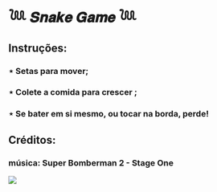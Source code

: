 # 𓆙 𝑺𝒏𝒂𝒌𝒆 𝑮𝒂𝒎𝒆 𓆙

## Instruções:

### ⋆ Setas para mover;

### ⋆ Colete a comida para crescer ;

### ⋆ Se bater em si mesmo, ou tocar na borda, perde!

## Créditos: 

### música: Super Bomberman 2 - Stage One

![](https://cdn-icons-png.flaticon.com/512/3292/3292221.png)
